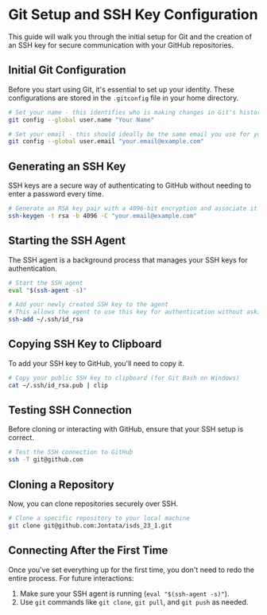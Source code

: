 # Git Setup and SSH Key Configuration

This guide will walk you through the initial setup for Git and the creation of an SSH key for secure communication with your GitHub repositories.

## Initial Git Configuration

Before you start using Git, it's essential to set up your identity. These configurations are stored in the `.gitconfig` file in your home directory.

```bash
# Set your name - this identifies who is making changes in Git's history
git config --global user.name "Your Name"

# Set your email - this should ideally be the same email you use for your GitHub account
git config --global user.email "your.email@example.com"
```

## Generating an SSH Key

SSH keys are a secure way of authenticating to GitHub without needing to enter a password every time.

```bash
# Generate an RSA key pair with a 4096-bit encryption and associate it with your email
ssh-keygen -t rsa -b 4096 -C "your.email@example.com"
```

## Starting the SSH Agent

The SSH agent is a background process that manages your SSH keys for authentication.

```bash
# Start the SSH agent
eval "$(ssh-agent -s)"

# Add your newly created SSH key to the agent
# This allows the agent to use this key for authentication without asking you every time
ssh-add ~/.ssh/id_rsa
```

## Copying SSH Key to Clipboard

To add your SSH key to GitHub, you'll need to copy it. 

```bash
# Copy your public SSH key to clipboard (for Git Bash on Windows)
cat ~/.ssh/id_rsa.pub | clip        
```

## Testing SSH Connection

Before cloning or interacting with GitHub, ensure that your SSH setup is correct.

```bash
# Test the SSH connection to GitHub
ssh -T git@github.com
```

## Cloning a Repository

Now, you can clone repositories securely over SSH.

```bash
# Clone a specific repository to your local machine
git clone git@github.com:Jontata/isds_23_1.git
```

## Connecting After the First Time

Once you've set everything up for the first time, you don't need to redo the entire process. For future interactions:

1. Make sure your SSH agent is running (`eval "$(ssh-agent -s)"`).
2. Use `git` commands like `git clone`, `git pull`, and `git push` as needed.
